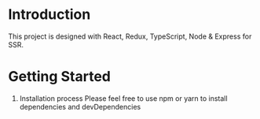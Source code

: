 # Introduction 
This project is designed with React, Redux, TypeScript, Node & Express for SSR. 

# Getting Started
1.	Installation process
    Please feel free to use npm or yarn to install dependencies and devDependencies
